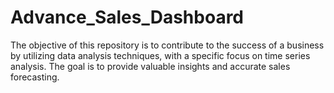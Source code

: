 # Advance_Sales_Dashboard
The objective of this repository is to contribute to the success of a business by utilizing data analysis techniques, with a specific focus on time series analysis. The goal is to provide valuable insights and accurate sales forecasting.

